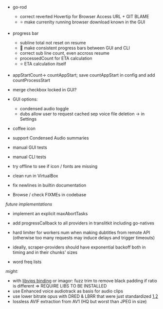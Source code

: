 
- go-rod
  - correct reverted Hovertip for Browser Access URL + GIT BLAME
  - ⭐ make currenlty running browser download known in the GUI

- progress bar
  - subline total not reset on resume
  - 🤯 make consistent progress bars between GUI and CLI
  - correct sub line count, even accross resume
  - processedCount for ETA calculation
  - ⭐ ETA calculation itself
 
- appStartCount→ countAppStart; save countAppStart in config and add countProcessStart

- merge checkbox locked in GUI?

- GUI options:
  - condensed audio toggle
  - dubs allow user to request cached sep voice file deletion → in Settings
  
- coffee icon

- support Condensed Audio summaries

- manual GUI tests
- manual CLI tests
- try offline to see if icon / fonts are missing
- clean run in VirtualBox


- fix newlines in builtin documentation
- Browse / check FIXMEs in codebase


*future implementations*

- implement an explicit maxAbortTasks
- add progressCallback to all providers in translitkit including go-natives

- hard limiter for workers num when making dubtitles from remote API (otherwise too many requests may induce delays and trigger timeouts)
- ideally, scraper-providers should have exponential backoff both in timing and in their chunks' sizes

- word freq lists

*might:*

- with [libvips binding](https://github.com/h2non/bimg) or imagor: fuzz trim to remove black padding if ratio is different => REQUIRE LIBS TO BE INSTALLED
- use Enhanced voice audiotrack as basis for audio clips
- use lower bitrate opus with DRED & LBRR that were just standardized [1](https://opus-codec.org/),[2](https://datatracker.ietf.org/doc/draft-ietf-mlcodec-opus-extension/)
- lossless AVIF extraction from AV1 (HQ but worst than JPEG in size)

